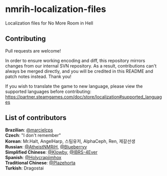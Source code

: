 # nmrih-localization-files
Localization files for No More Room in Hell

## Contributing
Pull requests are welcome!

In order to ensure working encoding and diff, this repository mirrors changes from our internal SVN repository. As a result, contributions can't always be merged directly, and you will be credited in this README and patch notes instead. Thank you!

If you wish to translate the game to new language, please view the supported languages before contributing:\
https://partner.steamgames.com/doc/store/localization#supported_languages

## List of contributors
**Brazilian**: [@marcielcps](https://github.com/marcielcps) \
**Czech**: "I don't remember" \
**Korean**: Mr.Halt, AngelHarp, 스팀유저, AlphaCeph, Ren, 제갈선생 \
**Russian**: [@AtheistNMRiH](https://github.com/AtheistNMRiH), [@Blueberryy](https://github.com/Blueberryy) \
**Simplified Chinese**: [@Klowby](https://github.com/Klowby), [@IBRS-4Ever](https://github.com/IBRS-4Ever) \
**Spanish**: [@Holycrapjimhox](https://github.com/Holycrapjimhox) \
**Traditional Chinese**: [@Plazehorta](https://github.com/Plazehorta) \
**Turkish**: Dragostai
